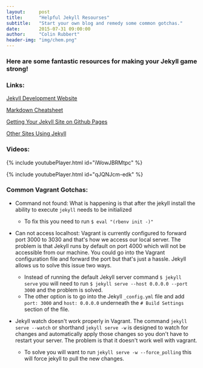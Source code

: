 ```yaml
---
layout:     post
title:      "Helpful Jekyll Resourses"
subtitle:   "Start your own blog and remedy some common gotchas."
date:       2015-07-31 09:00:00
author:     "Colin Rubbert"
header-img: "img/chem.png"
---
```


### Here are some fantastic resources for making your Jekyll game strong!

### Links:

[Jekyll Development Website](http://jekyllrb.com/)

[Markdown Cheatsheet](https://github.com/adam-p/markdown-here/wiki/Markdown-Cheatsheet)

[Getting Your Jekyll Site on Github Pages](https://pages.github.com/)

[Other Sites Using Jekyll](https://github.com/jekyll/jekyll/wiki/Sites)

### Videos:

{% include youtubePlayer.html id="iWowJBRMtpc" %}

{% include youtubePlayer.html id="qJQNJcm-edk" %}

### Common Vagrant Gotchas:

+ Command not found: What is happening is that after the jekyll install the ability to execute `jekyll` needs to be initialized
  * To fix this you need to run `$ eval "(rbenv init -)"`

+ Can not access localhost: Vagrant is currently configured to forward port 3000 to 3030 and that's how we access our local server. The problem is that Jekyll runs by default on port 4000 which will not be accessible from our machine. You could go into the Vagrant configuration file and forward the port but that's just a hassle. Jekyll allows us to solve this issue two ways.
  * Instead of running the default Jekyll server command `$ jekyll serve` you will need to run `$ jekyll serve --host 0.0.0.0 --port 3000` and the problem is solved.
  * The other option is to go into the Jekyll `_config.yml` file and add `port: 3000` and `host: 0.0.0.0` underneath the `# Build Settings` section of the file.

+ Jekyll watch doesn't work properly in Vagrant. The command `jekyll serve --watch` or shorthand `jekyll serve -w` is designed to watch for changes and automatically apply those changes so you don't have to restart your server. The problem is that it doesn't work well with vagrant.
  * To solve you will want to run `jekyll serve -w --force_polling` this will force jekyll to pull the new changes.

